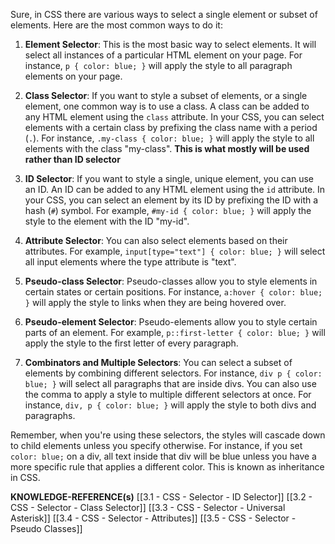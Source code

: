 Sure, in CSS there are various ways to select a single element or subset of elements. Here are the most common ways to do it:

1. **Element Selector**: This is the most basic way to select elements. It will select all instances of a particular HTML element on your page. For instance, `p { color: blue; }` will apply the style to all paragraph elements on your page.

2. **Class Selector**: If you want to style a subset of elements, or a single element, one common way is to use a class. A class can be added to any HTML element using the `class` attribute. In your CSS, you can select elements with a certain class by prefixing the class name with a period (`.`). For instance, `.my-class { color: blue; }` will apply the style to all elements with the class "my-class". **This is what mostly will be used rather than ID selector**

3. **ID Selector**: If you want to style a single, unique element, you can use an ID. An ID can be added to any HTML element using the `id` attribute. In your CSS, you can select an element by its ID by prefixing the ID with a hash (`#`) symbol. For example, `#my-id { color: blue; }` will apply the style to the element with the ID "my-id".

4. **Attribute Selector**: You can also select elements based on their attributes. For example, `input[type="text"] { color: blue; }` will select all input elements where the type attribute is "text".

5. **Pseudo-class Selector**: Pseudo-classes allow you to style elements in certain states or certain positions. For instance, `a:hover { color: blue; }` will apply the style to links when they are being hovered over. 

6. **Pseudo-element Selector**: Pseudo-elements allow you to style certain parts of an element. For example, `p::first-letter { color: blue; }` will apply the style to the first letter of every paragraph.

7. **Combinators and Multiple Selectors**: You can select a subset of elements by combining different selectors. For instance, `div p { color: blue; }` will select all paragraphs that are inside divs. You can also use the comma to apply a style to multiple different selectors at once. For instance, `div, p { color: blue; }` will apply the style to both divs and paragraphs.

Remember, when you're using these selectors, the styles will cascade down to child elements unless you specify otherwise. For instance, if you set `color: blue;` on a div, all text inside that div will be blue unless you have a more specific rule that applies a different color. This is known as inheritance in CSS.

**KNOWLEDGE-REFERENCE(s)**
[[3.1 - CSS - Selector - ID Selector]]
[[3.2 - CSS - Selector - Class Selector]]
[[3.3 - CSS - Selector - Universal Asterisk]]
[[3.4 - CSS - Selector - Attributes]]
[[3.5 - CSS - Selector - Pseudo Classes]]